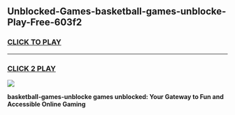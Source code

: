 
## Unblocked-Games-basketball-games-unblocke-Play-Free-603f2
<h3>
<a href="https://premium76.site?title=basketball-games-unblocke&ref=09A">CLICK TO PLAY</a></h3>
<hr>

<h3>
<a href="https://premium76.site?title=basketball-games-unblocke&ref=09A">CLICK 2 PLAY</a>
  
</h3>

<a href="https://premium76.site?title=basketball-games-unblocke&ref=09A"><img src="https://clearcache.store/games.png"></a>


**basketball-games-unblocke games unblocked: Your Gateway to Fun and Accessible Online Gaming**
